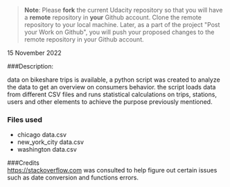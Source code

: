 >**Note**: Please **fork** the current Udacity repository so that you will have a **remote** repository in **your** Github account. Clone the remote repository to your local machine. Later, as a part of the project "Post your Work on Github", you will push your proposed changes to the remote repository in your Github account.

15 November 2022

###Description:

data on bikeshare trips is available, a python script was created to analyze the data to get an overview on consumers behavior. the script loads data from different CSV files and runs statistical calculations on trips, stations, users and other elements to achieve the purpose previously mentioned.

### Files used
<ul>
  <li>chicago data.csv</li>
  <li> new_york_city data.csv </li>
  <li> washington data.csv</li>
  </ul>


###Credits
<br/>
https://stackoverflow.com was consulted to help figure out certain issues such as date conversion and functions errors.
